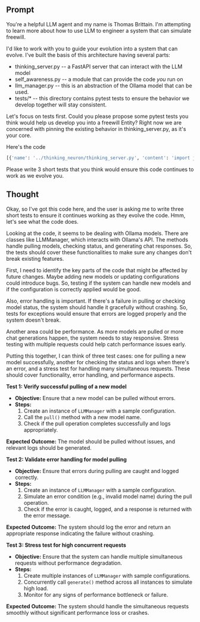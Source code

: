 ## Prompt
You're a helpful LLM agent and my name is Thomas Brittain.  I'm attempting
to learn more about how to use LLM to engineer a system that can simulate freewill.

I'd like to work with you to guide your evolution into a system that can evolve.  I've
built the basis of this architecture having several parts:
- thinking_server.py -- a FastAPI server that can interact with the LLM model
- self_awareness.py -- a module that can provide the code _you_ run on
- llm_manager.py -- this is an abstraction of the Ollama model that can be used.
- tests/* -- this directory contains pytest tests to ensure the behavior we develop
together will stay consistent.  

Let's focus on tests first.  Could you please propose some pytest tests you think would 
help us develop you into a freewill Entity?  Right now we are concerned with pinning the
existing behavior in thinking_server.py, as it's your core.

Here's the code
```py
[{'name': '../thinking_neuron/thinking_server.py', 'content': 'import json\nfrom fastapi import APIRouter\nfrom fastapi.responses import JSONResponse, StreamingResponse\nfrom typing import AsyncGenerator\nfrom uuid import uuid4\nimport logging\nfrom rich import print\n\nfrom .self_awareness import SelfAwareness\nfrom .llm_manager import LLM_Manager\nfrom .models import UpdateConfigResponse\nfrom .models import ServerConfigRequest, ThinkingRequest, PullModelRequest, Stream\n\nlogger = logging.getLogger(__name__ + "." + __file__)\n\n\nclass ThinkingNeuronServer:\n\n    def __init__(self) -> None:\n\n        self.last_response_stream = None\n\n        self.llm_mang = LLM_Manager()\n        self.self_awareness = SelfAwareness()\n\n        self.router = APIRouter()\n\n        self.router.add_api_route(\n            "/list_models",\n            self.list_models,\n            methods=["GET"],\n            response_class=JSONResponse,\n        )\n\n        self.router.add_api_route(\n            "/pull_model",\n            self.pull_model,\n            methods=["POST"],\n            response_class=JSONResponse,\n        )\n\n        self.router.add_api_route(\n            "/think",\n            self.think,\n            methods=["POST"],\n            response_class=StreamingResponse,\n        )\n\n        self.router.add_api_route(\n            "/update_settings",\n            self.update_settings,\n            methods=["POST"],\n            response_class=JSONResponse,\n        )\n\n        self.router.add_api_route(\n            "/stream_response",\n            self.stream_response,\n            methods=["GET"],\n            response_class=StreamingResponse,\n        )\n\n        self.router.add_api_route(\n            "/logs",\n            self.logs,\n            methods=["GET"],\n            response_class=JSONResponse,\n        )\n\n        self.router.add_api_route(\n            "/code",\n            self.code,\n            methods=["GET"],\n            response_class=JSONResponse,\n        )\n\n        logger.info("ThinkingNeuronServer initialized")\n\n    async def list_models(self) -> JSONResponse:\n        models = self.llm_mang.local_models_available().models\n        logger.info("Local models available:")\n        logger.info(models)\n        return JSONResponse(models)\n\n    async def pull_model(self, request: PullModelRequest) -> JSONResponse:\n        stream_id = str(uuid4())\n\n        # Don\'t wait, start pulling the model.\n        logger.info(f"Started pulling model: \'{request.model}\'")\n        _ = self.llm_mang.pull(request.model)\n\n        # # Setup stream callback.\n        self.last_response_stream = Stream(\n            text=f"Attempting to download model: \'{request.model}\'",\n            stream_id=stream_id,\n            request={"request": request},\n            method=self._pull_stream,\n        )\n\n        return JSONResponse({"stream_url": f"/stream_response?stream_id={stream_id}"})\n\n    async def update_settings(\n        self, request: ServerConfigRequest\n    ) -> UpdateConfigResponse:\n        return JSONResponse(self.llm_mang.update(request).model_dump_json())\n\n    async def think(self, request: ThinkingRequest) -> StreamingResponse:\n        stream_id = str(uuid4())\n        self.last_response_stream = Stream(\n            stream_id=stream_id,\n            request={"request": request},\n            method=self._think_stream,\n        )\n        return JSONResponse({"stream_url": f"/stream_response?stream_id={stream_id}"})\n\n    async def stream_response(self, stream_id: str) -> StreamingResponse:\n        print(stream_id)\n        print(self.last_response_stream)\n        if not self.last_response_stream:\n            return JSONResponse(\n                {"message": "No stream available with the given ID"},\n                status_code=404,\n            )\n\n        if self.last_response_stream.stream_id != stream_id:\n            return JSONResponse(\n                {"message": "No stream available with the given ID"},\n                status_code=404,\n            )\n        stream = self.last_response_stream.method(**self.last_response_stream.request)\n        response = StreamingResponse(\n            stream,\n            media_type=self.last_response_stream.media_type,\n        )\n\n        self.last_response_stream = None\n\n        return response\n\n    async def _think_stream(\n        self, request: ThinkingRequest\n    ) -> AsyncGenerator[str, None]:\n        async for chunk in self.llm_mang.generate(request.messages):\n            logger.info(chunk.model_dump_json())\n            yield chunk.model_dump_json()\n\n    async def _pull_stream(\n        self, request: PullModelRequest\n    ) -> AsyncGenerator[str, None]:\n        async for chunk in await self.llm_mang.pull_status(request.model):\n            data = chunk.model_dump()\n            yield json.dumps(data) + "\\n"\n\n    async def logs(self) -> JSONResponse:\n        logs = self.self_awareness.all_log_files()\n        return JSONResponse(logs)\n\n    async def code(self, filename: str = None) -> JSONResponse:\n        if filename:\n            code = self.self_awareness.code_file(filename)\n            return JSONResponse(code.model_dump())\n\n        code = self.self_awareness.all_code_files()\n        return JSONResponse([c.model_dump() for c in code])\n'}, {'name': '../thinking_neuron/self_awareness.py', 'content': 'from pathlib import Path\nfrom pydantic import BaseModel, Field\nimport os\nfrom glob import glob\nimport logging\nfrom rich import print\n\nlogger = logging.getLogger(__name__ + "." + __file__)\n\n\nclass CodeFile(BaseModel):\n    name: str\n    content: str\n\n\nclass LogFile(BaseModel):\n    name: str\n    content: str\n\n\nclass SelfAwareness:\n    code_directory: str\n\n    log_directory: str\n    log_filename: str = "thinking.log"\n    log_filepath: str | None = None\n\n    def __init__(\n        self, code_directory: str = "thinking_neuron", log_directory: str = ".."\n    ) -> None:\n        super().__init__()\n        self.code_directory = code_directory\n        self.log_filepath = Path(__file__).parent / log_directory / self.log_filename\n\n    def _load_code(self):\n        pattern = "../" + self.code_directory + "/*.py"\n        logger.info(f"Looking for code files in \'{pattern}\'")\n        file_paths = glob(pattern, recursive=True)\n        logger.info("Found code files:")\n        logger.info(file_paths)\n\n        code_files = []\n\n        for code_path in file_paths:\n            with open(code_path, "r") as f:\n                content = f.read()\n                code_files.append(CodeFile(name=code_path, content=content))\n\n        if code_files is None or len(code_files) == 0:\n            logger.error("No code files found")\n\n        logger.info(f"Loaded code files: {len(code_files)}")\n\n        return code_files\n\n    def _load_logs(self):\n        with open(self.log_filepath, "r") as f:\n            content = f.read()\n            return content\n\n    def code_file(self, name: str) -> CodeFile:\n        for code_file in self.load_code():\n            if code_file.name == name:\n                return code_file\n\n    def all_code_files(self) -> list[CodeFile]:\n        return self._load_code()\n\n    def all_log_files(self) -> list:\n        return self._load_logs()\n'}, {'name': '../thinking_neuron/__init__.py', 'content': 'from dataclasses import dataclass\nfrom .thinking_server import ThinkingNeuronServer\n\nimport os\nimport logging\nfrom rich.logging import RichHandler\n\nlogging.basicConfig(\n    filename="thinking.log",\n    format="%(asctime)s - %(pathname)s - %(levelname)s - %(message)s",\n    level=os.getenv("LOG_LEVEL", "INFO"),\n    datefmt="%Y-%m-%d %H:%M:%S",\n)\n\nlogger = logging.getLogger(__name__)\nlogger.addHandler(RichHandler())\n'}, {'name': '../thinking_neuron/llm_manager.py', 'content': 'from typing import Any, AsyncGenerator, Generator\nfrom langchain_ollama import OllamaLLM\nfrom pydantic import BaseModel\nimport ollama\nimport json\nfrom .models import (\n    ThinkingServerConfig,\n    ServerConfigRequest,\n)\n\nimport logging\n\nlogger = logging.getLogger(__name__ + "." + __file__)\n\n\nclass LLM_ManagerResponse(BaseModel):\n    message: str\n    models: Any = None\n    stream_id: str = None\n    stream: ollama.ListResponse = None\n\n\nclass LLM_Manager:\n\n    model: OllamaLLM = None\n\n    def __init__(self, config: ThinkingServerConfig = None) -> None:\n        self.config = config if config else ThinkingServerConfig()\n        try:\n            self.update(ServerConfigRequest(config=self.config))\n            logger.info("LLM Manager initialized")\n        except ollama._types.ResponseError as e:\n            message = f"Error initializing LLM Manager: {e}"\n            logger.error(message)\n            logger.info("Attempting to pull model")\n            self.pull(self.config.model_settings.model)\n        except Exception as e:\n            message = f"Error initializing LLM Manager: {e}"\n            logger.error(message)\n            raise Exception(message)\n\n    def ready(self) -> LLM_ManagerResponse:\n        response = LLM_ManagerResponse(message="not ready")\n        try:\n            ollama.show(self.config.model_settings.model)\n            logger.info("Ollama is running")\n            response = LLM_ManagerResponse(message="ready")\n        except ConnectionError:\n            logger.error("Ollama may not be running.")\n        except ollama.ResponseError as e:\n            logger.error(f"Ollama error: {e}")\n        except Exception as e:\n            logger.error(f"Unknown error: {e}")\n\n        return response\n\n    def status(self) -> dict:\n        response = LLM_ManagerResponse(message="not ready")\n\n        if not self.ready().message == "ready":\n            logger.error("Attempting to get model status when not ready")\n            return response\n\n        try:\n            status = ollama.ShowResponse = ollama.show(self.config.model_settings.model)\n            response = status.model_dump() | {"message": "ready"}\n            logger.info(f"Model status: {response}")\n        except Exception as e:\n            error_message = f"Error getting model status: {e}"\n            logger.error(error_message)\n            response = {"message": error_message}\n\n        logger.info("Model status:")\n        logger.info(response)\n        return response\n\n    def local_models_available(self) -> LLM_ManagerResponse:\n        if not self.ready().message == "ready":\n            logger.error("Attempting to get local models when not ready")\n            return LLM_ManagerResponse(message="not ready")\n        else:\n            model_dump = ollama.list().model_dump()["models"]\n\n            # Convert datetime objects to strings\n            models = [\n                json.loads(json.dumps(model, default=str)) for model in model_dump\n            ]\n            response = LLM_ManagerResponse(\n                message="Local models available",\n                models=models,\n            )\n            return response\n\n    # TODO: There is no way to check if a model is available to download\n    # would need to use website data or wait until feature is\n    # implemented in ollama\n    # https://github.com/ollama/ollama/issues/8241\n    # def remote_models_available(self) -> list[str]:\n    #     return ollama.ps()\n\n    def pull(self, model: str) -> LLM_ManagerResponse:\n\n        try:\n            # TODO: Check if the model has already been downloaded.\n\n            # Kicks of the pull, but doesn\'t provide stream.\n            logger.info(f"Started pulling model: \'{model}\'")\n            message = f"pulling model {model}"\n            logger.info(message)\n\n            _ = ollama.pull(model, stream=True)\n\n            logger.info(f"Pulling model: \'{model}\'")\n\n            return LLM_ManagerResponse(message=message)\n\n        except ollama.ResponseError as e:\n            error_message = f"Error pulling model: {e}"\n            logger.error(error_message)\n            return LLM_ManagerResponse(message=error_message)\n\n        except Exception as e:\n            error_message = f"Error pulling model: {e}"\n            logger.error(error_message)\n            return LLM_ManagerResponse(message=error_message)\n\n    async def pull_status(\n        self, model: str\n    ) -> Generator[ollama.ListResponse, None, None]:\n        return await ollama.AsyncClient().pull(model, stream=True)\n\n    def update(self, request: ServerConfigRequest) -> LLM_ManagerResponse:\n        self.config = request.config\n        logger.info("Config updated")\n        return LLM_ManagerResponse(message="Model updated")\n\n    async def generate(\n        self, messages: list[str]\n    ) -> AsyncGenerator[ollama.ChatResponse, None]:\n        messages = [\n            ollama.Message(role="user", content=message) for message in messages\n        ]\n        async for chunk in await ollama.AsyncClient().chat(\n            self.config.model_settings.model, messages, stream=True\n        ):\n            logger.info(type(chunk))\n            yield chunk\n'}]
```

Please write 3 short tests that you think would ensure this code continues to work
as we evolve you.


## Thought
<think>
Okay, so I've got this code here, and the user is asking me to write three short tests to ensure it continues working as they evolve the code. Hmm, let's see what the code does.

Looking at the code, it seems to be dealing with Ollama models. There are classes like LLMManager, which interacts with Ollama's API. The methods handle pulling models, checking status, and generating chat responses. So, the tests should cover these functionalities to make sure any changes don't break existing features.

First, I need to identify the key parts of the code that might be affected by future changes. Maybe adding new models or updating configurations could introduce bugs. So, testing if the system can handle new models and if the configuration is correctly applied would be good.

Also, error handling is important. If there's a failure in pulling or checking model status, the system should handle it gracefully without crashing. So, tests for exceptions would ensure that errors are logged properly and the system doesn't break.

Another area could be performance. As more models are pulled or more chat generations happen, the system needs to stay responsive. Stress testing with multiple requests could help catch performance issues early.

Putting this together, I can think of three test cases: one for pulling a new model successfully, another for checking the status and logs when there's an error, and a stress test for handling many simultaneous requests. These should cover functionality, error handling, and performance aspects.
</think>

**Test 1: Verify successful pulling of a new model**

- **Objective:** Ensure that a new model can be pulled without errors.
- **Steps:**
  1. Create an instance of `LLMManager` with a sample configuration.
  2. Call the `pull()` method with a new model name.
  3. Check if the pull operation completes successfully and logs appropriately.

**Expected Outcome:** The model should be pulled without issues, and relevant logs should be generated.

**Test 2: Validate error handling for model pulling**

- **Objective:** Ensure that errors during pulling are caught and logged correctly.
- **Steps:**
  1. Create an instance of `LLMManager` with a sample configuration.
  2. Simulate an error condition (e.g., invalid model name) during the pull operation.
  3. Check if the error is caught, logged, and a response is returned with the error message.

**Expected Outcome:** The system should log the error and return an appropriate response indicating the failure without crashing.

**Test 3: Stress test for high concurrent requests**

- **Objective:** Ensure that the system can handle multiple simultaneous requests without performance degradation.
- **Steps:**
  1. Create multiple instances of `LLMManager` with sample configurations.
  2. Concurrently call `generate()` method across all instances to simulate high load.
  3. Monitor for any signs of performance bottleneck or failure.

**Expected Outcome:** The system should handle the simultaneous requests smoothly without significant performance loss or crashes.